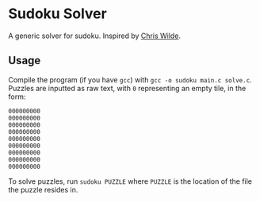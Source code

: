 # Sudoku Solver
A generic solver for sudoku.
Inspired by [Chris Wilde](https://github.com/chriswilde).

## Usage
Compile the program (if you have `gcc`) with `gcc -o sudoku main.c solve.c`.
Puzzles are inputted as raw text, with `0` representing an empty tile, in the form:
```
000000000
000000000
000000000
000000000
000000000
000000000
000000000
000000000
000000000
```
To solve puzzles, run `sudoku PUZZLE` where `PUZZLE` is the location of the file the puzzle resides in.